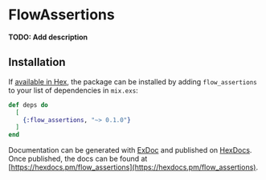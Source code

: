 # FlowAssertions

**TODO: Add description**

## Installation

If [available in Hex](https://hex.pm/docs/publish), the package can be installed
by adding `flow_assertions` to your list of dependencies in `mix.exs`:

```elixir
def deps do
  [
    {:flow_assertions, "~> 0.1.0"}
  ]
end
```

Documentation can be generated with [ExDoc](https://github.com/elixir-lang/ex_doc)
and published on [HexDocs](https://hexdocs.pm). Once published, the docs can
be found at [https://hexdocs.pm/flow_assertions](https://hexdocs.pm/flow_assertions).

